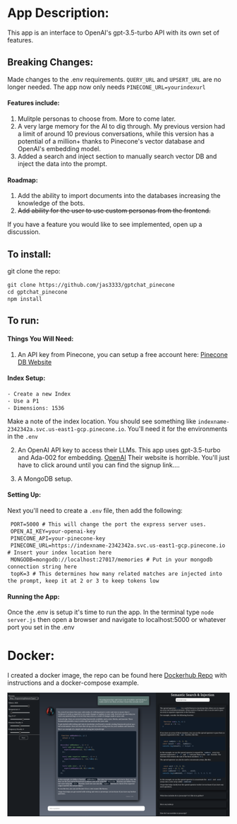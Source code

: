 # App Description:

This app is an interface to OpenAI's gpt-3.5-turbo API with its own set of features.

## Breaking Changes:

Made changes to the .env requirements. `QUERY_URL` and `UPSERT_URL` are no longer needed. The app now only needs
`PINECONE_URL=yourindexurl`

#### Features include:

1. Mulitple personas to choose from. More to come later.
2. A very large memory for the AI to dig through. My previous version had a limit of
   around 10 previous conversations, while this version has a potential of a million+ thanks to
   Pinecone's vector database and OpenAI's embedding model.
3. Added a search and inject section to manually search vector DB and inject the data into the prompt.

#### Roadmap:

1. Add the ability to import documents into the databases increasing the knowledge of the bots.
2. ~~Add ability for the user to use custom personas from the frontend.~~

If you have a feature you would like to see implemented, open up a discussion.

## To install:

git clone the repo:

```
git clone https://github.com/jas3333/gptchat_pinecone
cd gptchat_pinecone
npm install
```

## To run:

#### Things You Will Need:

1. An API key from Pinecone, you can setup a free account here: [Pinecone DB Website](https://www.pinecone.io/)

#### Index Setup:

    - Create a new Index
    - Use a P1
    - Dimensions: 1536

Make a note of the index location. You should see something like `indexname-2342342a.svc.us-east1-gcp.pinecone.io`. You'll need it for the
environments in the `.env`

2. An OpenAI API key to access their LLMs. This app uses gpt-3.5-turbo and Ada-002 for embedding. [OpenAI](https://openai.com)
   Their website is horrible. You'll just have to click around until you can find the signup link....

3. A MongoDB setup.

#### Setting Up:

Next you'll need to create a `.env` file, then add the following:

```
 PORT=5000 # This will change the port the express server uses.
 OPEN_AI_KEY=your-openai-key
 PINECONE_API=your-pinecone-key
 PINECONE_URL=https://indexname-2342342a.svc.us-east1-gcp.pinecone.io # Insert your index location here
 MONGODB=mongodb://localhost:27017/memories # Put in your mongodb connection string here
 topK=3 # This determines how many related matches are injected into the prompt, keep it at 2 or 3 to keep tokens low

```

#### Running the App:

Once the .env is setup it's time to run the app. In the terminal type `node server.js` then open a browser and navigate to localhost:5000 or whatever port you
set in the .env

# Docker:

I created a docker image, the repo can be found here [Dockerhub Repo](https://hub.docker.com/r/jas313/gpt-chatbot) with instructions and a docker-compose example.

![](images/chat.png)
